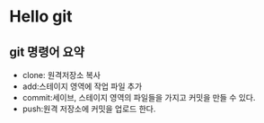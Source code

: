 # Hello git

## git 명령어 요약

- clone: 원격저장소 복사
- add:스테이지 영역에 작업 파일 추가
- commit:세이브, 스테이지 영역의 파일들을 가지고 커밋을 만들 수 있다.
- push:원격 저장소에 커밋을 업로드 한다.
